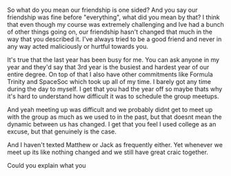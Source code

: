 So what do you mean our friendship is one sided? And you say our friendship was fine before "everything", what did you mean by that? I think that even though my course was extremely challenging and Ive had a bunch of other things going on, our friendship hasn't changed that much in the way that you described it. I've always tried to be a good friend and never in any way acted maliciously or hurtful towards you.

It's true that the last year has been busy for me. You can ask anyone in my year and they'd say that 3rd year is the busiest and hardest year of our entire degree. On top of that I also have other commitments like Formula Trinity and SpaceSoc which took up all of my time. I barely got any time during the day to myself. I get that you had the year off so maybe thats why it's hard to understand how difficult it was to schedule the group meetups.

And yeah meeting up was difficult and we probably didnt get to meet up with the group as much as we used to in the past, but that doesnt mean the dynamic between us has changed. I get that you feel I used college as an excuse, but that genuinely is the case.

And I haven't texted Matthew or Jack as frequently either. Yet whenever we meet up its like nothing changed and we still have great craic together.

Could you explain what you 